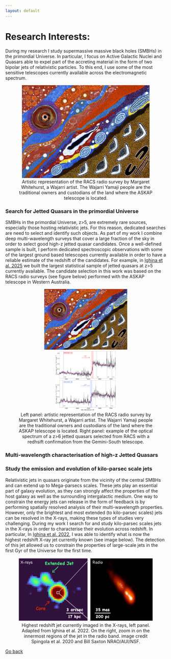 ```yaml
---
layout: default
---
```


# Research Interests:


During my research I study supermassive massive black holes (SMBHs) in the primordial Universe. 
In particular, I focus on Active Galactic Nuclei and Quasars able to expel part of the accreting material in the form of two bipolar jets of relativistic particles.
To this end, I use some of the most sensitive telescopes currently available across the electromagnetic spectrum.


<figure style="text-align: center;">
<img src="images/RACSpainting.jpg"  width="400"  />
  <figcaption> 
 Artistic representation of the RACS radio survey by Margaret Whitehurst, a Wajarri artist.
 The Wajarri Yamaji people are the traditional owners and custodians of the land where the ASKAP telescope is located.
 </figcaption>
</figure>


### Search for Jetted Quasars in the primordial Universe


SMBHs in the primordial Universe, z>5, are extremely rare sources, especially those hosting relativistic jets. 
For this reason, dedicated searches are need to select and identify such objects. 
As part of my work I combine deep multi-wavelength surveys that cover a large fraction of the sky in order to select good high-z jetted quasar candidates. 
Once a well-defined sample is built, I perform dedicated spectroscopic observations with some of the largest ground based telescopes currently available in order to have a reliable estimate of the redshift of the candidates. 
For example, in [Ighina et al. 2025](https://arxiv.org/abs/2504.10573) we built the largest statistical sample of jetted quasars at z>5 currently available. 
The candidate selection in this work was based on the RACS radio surveys (see figure below) performed with the ASKAP telescope in Western Australia.

<figure style="text-align: center;">
<img src="images/RACSpainting.jpg"  width="260" />
<img src="images/highz_spectra.png"  width="190" />
  <figcaption> 
Left panel: artistic representation of the RACS radio survey by Margaret Whitehurst, a Wajarri artist.
The Wajarri Yamaji people are the traditional owners and custodians of the land where the ASKAP telescope is located.
Right panel: example of the optical spectrum of a z>6 jetted quasars selected from RACS with a redhsift confirmation from the Gemini-South telescope.
 </figcaption>
</figure>


<!--<img src="images/MW.png" width="512"/>
<img src="images/RACSpainting.jpg" width="512"/> -->


### Multi-wavelength characterisation of high-z Jetted Quasars




### Study the emission and evolution of kilo-parsec scale jets
Relativistic jets in quasars originate from the vicinity of the central SMBHs and can extend up to Mega-parsecs scales.
These jets play an essential part of galaxy evolution, as they can strongly affect the properties of the host galaxy as well as the surrounding intergalactic medium. 
One way to constrain the energy jets can release in the form of feedback is by performing spatially resolved analysis of their multi-wavelength properties. 
However, only the brightest and most extended (to kilo-parsec scales) jets can be resolved in the X-rays, making these types of studies very challenging.
During my work I search for and study kilo-parsec scales jets in the X-rays in order to characterise their evolution across redshift.
In particular, In [Ighina et al. 2022](https://www.aanda.org/articles/aa/full_html/2022/03/aa42676-21/aa42676-21.html), I was able to identify what is now the highest redshift X-ray jet currently known (see image below).
The detection of this jet allowed us to constrain the properties of large-scale jets in the first Gyr of the Universe for the first time.

<figure style="text-align: center;">
<img src="images/PSO_jet.png"  width="512" />
  <figcaption> 
Highest redshift jet currently imaged in the X-rays, left panel. Adapted from Ighina et al. 2022. 
On the right, zoom in on the innermost regions of the jet in the radio band. image credit Spingola et al. 2020 and Bill Saxton NRAO/AUI/NSF.
 </figcaption>
</figure>



[Go back](./)
